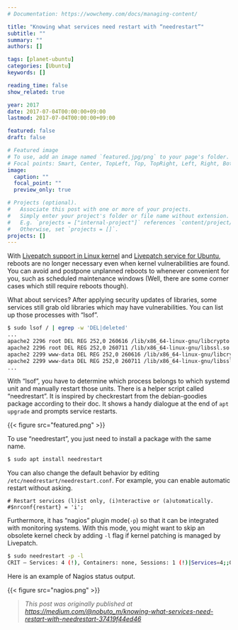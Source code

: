 ```yaml
---
# Documentation: https://wowchemy.com/docs/managing-content/

title: "Knowing what services need restart with “needrestart”"
subtitle: ""
summary: ""
authors: []

tags: [planet-ubuntu]
categories: [Ubuntu]
keywords: []

reading_time: false
show_related: true

year: 2017
date: 2017-07-04T00:00:00+09:00
lastmod: 2017-07-04T00:00:00+09:00

featured: false
draft: false

# Featured image
# To use, add an image named `featured.jpg/png` to your page's folder.
# Focal points: Smart, Center, TopLeft, Top, TopRight, Left, Right, BottomLeft, Bottom, BottomRight.
image:
  caption: ""
  focal_point: ""
  preview_only: true

# Projects (optional).
#   Associate this post with one or more of your projects.
#   Simply enter your project's folder or file name without extension.
#   E.g. `projects = ["internal-project"]` references `content/project/deep-learning/index.md`.
#   Otherwise, set `projects = []`.
projects: []
---
```


With [Livepatch support in Linux kernel](https://www.kernel.org/doc/Documentation/livepatch/livepatch.txt) and [Livepatch service for Ubuntu](https://www.ubuntu.com/server/livepatch), reboots are no longer necessary even when kernel vulnerabilities are found. You can avoid and postpone unplanned reboots to whenever convenient for you, such as scheduled maintenance windows (Well, there are some corner cases which still require reboots though).

What about services? After applying security updates of libraries, some services still grab old libraries which may have vulnerabilities. You can list up those processes with “lsof”.

```bash
$ sudo lsof / | egrep -w 'DEL|deleted'
...
apache2 2296 root DEL REG 252,0 260616 /lib/x86_64-linux-gnu/libcrypto.so.1.0.0
apache2 2296 root DEL REG 252,0 260711 /lib/x86_64-linux-gnu/libssl.so.1.0.0
apache2 2299 www-data DEL REG 252,0 260616 /lib/x86_64-linux-gnu/libcrypto.so.1.0.0
apache2 2299 www-data DEL REG 252,0 260711 /lib/x86_64-linux-gnu/libssl.so.1.0.0
...
```

With “lsof”, you have to determine which process belongs to which systemd unit and manually restart those units. There is a helper script called “needrestart”. It is inspired by checkrestart from the debian-goodies package according to their doc. It shows a handy dialogue at the end of `apt upgrade` and prompts service restarts.

{{< figure src="featured.png" >}}

To use “needrestart”, you just need to install a package with the same name.

```bash
$ sudo apt install needrestart
```

You can also change the default behavior by editing `/etc/needrestart/needrestart.conf`. For example, you can enable automatic restart without asking.

```
# Restart services (l)ist only, (i)nteractive or (a)utomatically.
#$nrconf{restart} = 'i';
```

Furthermore, it has “nagios” plugin mode(`-p`) so that it can be integrated with monitoring systems. With this mode, you might want to skip an obsolete kernel check by adding `-l` flag if kernel patching is managed by Livepatch.

```bash
$ sudo needrestart -p -l
CRIT — Services: 4 (!), Containers: none, Sessions: 1 (!)|Services=4;;0;0 Containers=0;;0;0 Sessions=1;0;;0
```

Here is an example of Nagios status output.

{{< figure src="nagios.png" >}}

> *This post was originally published at https://medium.com/@nobuto_m/knowing-what-services-need-restart-with-needrestart-37419f44ed46*
